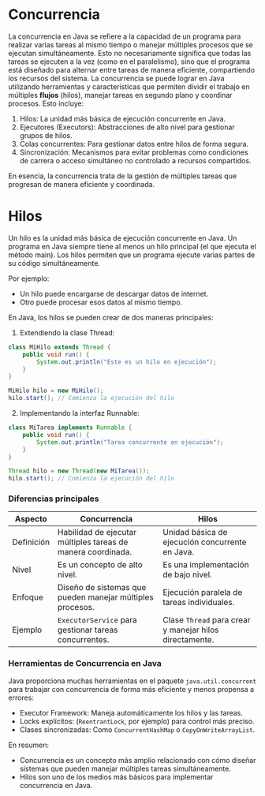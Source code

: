 # Concurrencia
La concurrencia en Java se refiere a la capacidad de un programa para realizar varias tareas al mismo tiempo o manejar múltiples procesos que se ejecutan simultáneamente.
Esto no necesariamente significa que todas las tareas se ejecuten a la vez (como en el paralelismo), sino que el programa está diseñado para alternar entre tareas de manera
eficiente, compartiendo los recursos del sistema.
La concurrencia se puede lograr en Java utilizando herramientas y características que permiten dividir el trabajo en múltiples **flujos** (hilos), manejar tareas en segundo plano y coordinar procesos.
Esto incluye:
1. Hilos: La unidad más básica de ejecución concurrente en Java.
2. Ejecutores (Executors): Abstracciones de alto nivel para gestionar grupos de hilos.
3. Colas concurrentes: Para gestionar datos entre hilos de forma segura.
4. Sincronización: Mecanismos para evitar problemas como condiciones de carrera o acceso simultáneo no controlado a recursos compartidos.

En esencia, la concurrencia trata de la gestión de múltiples tareas que progresan de manera eficiente y coordinada.

# Hilos
Un hilo es la unidad más básica de ejecución concurrente en Java. Un programa en Java siempre tiene al menos un hilo principal (el que ejecuta el método main).
Los hilos permiten que un programa ejecute varias partes de su código simultáneamente.

Por ejemplo:
- Un hilo puede encargarse de descargar datos de internet.
- Otro puede procesar esos datos al mismo tiempo.

En Java, los hilos se pueden crear de dos maneras principales:
1. Extendiendo la clase Thread:
```java
class MiHilo extends Thread {
    public void run() {
        System.out.println("Este es un hilo en ejecución");
    }
}

MiHilo hilo = new MiHilo();
hilo.start(); // Comienza la ejecución del hilo
```

2. Implementando la interfaz Runnable:
```java
class MiTarea implements Runnable {
    public void run() {
        System.out.println("Tarea concurrente en ejecución");
    }
}

Thread hilo = new Thread(new MiTarea());
hilo.start(); // Comienza la ejecución del hilo
```

### Diferencias principales
| Aspecto  | Concurrencia | Hilos | 
| ------ | ------------ | --------------- |
| Definición  | Habilidad de ejecutar múltiples tareas de manera coordinada. | Unidad básica de ejecución concurrente en Java. | 
| Nivel   | Es un concepto de alto nivel. | Es una implementación de bajo nivel. |              
| Enfoque | Diseño de sistemas que pueden manejar múltiples procesos. | Ejecución paralela de tareas individuales. |              
| Ejemplo | `ExecutorService` para gestionar tareas concurrentes. |  Clase `Thread` para crear y manejar hilos directamente. |  

### Herramientas de Concurrencia en Java

Java proporciona muchas herramientas en el paquete `java.util.concurrent` para trabajar con concurrencia de forma más eficiente y menos propensa a errores:

- Executor Framework: Maneja automáticamente los hilos y las tareas.
- Locks explícitos: (`ReentrantLock`, por ejemplo) para control más preciso.
- Clases sincronizadas: Como `ConcurrentHashMap` o `CopyOnWriteArrayList`.

En resumen:

- Concurrencia es un concepto más amplio relacionado con cómo diseñar sistemas que pueden manejar múltiples tareas simultáneamente.
- Hilos son uno de los medios más básicos para implementar concurrencia en Java.













